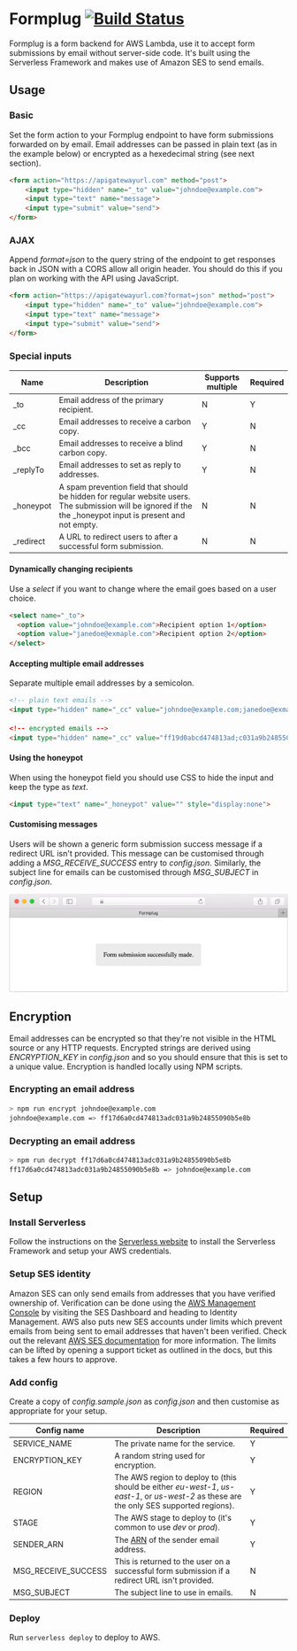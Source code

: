 # Formplug [![Build Status](https://travis-ci.org/danielireson/formplug-serverless.svg?branch=master)](https://travis-ci.org/danielireson/formplug-serverless)
Formplug is a form backend for AWS Lambda, use it to accept form submissions by email without server-side code. It's built using the Serverless Framework and makes use of Amazon SES to send emails.

## Usage
### Basic
Set the form action to your Formplug endpoint to have form submissions forwarded on by email. Email addresses can be passed in plain text (as in the example below) or encrypted as a hexedecimal string (see next section).
``` html
<form action="https://apigatewayurl.com" method="post">
    <input type="hidden" name="_to" value="johndoe@example.com">
    <input type="text" name="message">
    <input type="submit" value="send">
</form>
```

### AJAX
Append *format=json* to the query string of the endpoint to get responses back in JSON with a CORS allow all origin header. You should do this if you plan on working with the API using JavaScript.
``` html
<form action="https://apigatewayurl.com?format=json" method="post">
    <input type="hidden" name="_to" value="johndoe@example.com">
    <input type="text" name="message">
    <input type="submit" value="send">
</form>
```

### Special inputs
Name | Description | Supports multiple | Required 
--- | --- | --- | ---
_to | Email address of the primary recipient. | N | Y
_cc | Email addresses to receive a carbon copy. | Y | N
_bcc | Email addresses to receive a blind carbon copy. | Y | N
_replyTo | Email addresses to set as reply to addresses. | Y | N
_honeypot | A spam prevention field that should be hidden for regular website users. The submission will be ignored if the the _honeypot input is present and not empty. | N | N
_redirect | A URL to redirect users to after a successful form submission. | N | N

#### Dynamically changing recipients
Use a *select* if you want to change where the email goes based on a user choice.
``` html
<select name="_to">
  <option value="johndoe@example.com">Recipient option 1</option>
  <option value="janedoe@exmaple.com">Recipient option 2</option>
</select>
```

#### Accepting multiple email addresses
Separate multiple email addresses by a semicolon.

``` html
<!-- plain text emails -->
<input type="hidden" name="_cc" value="johndoe@example.com;janedoe@exmaple.com"

<!-- encrypted emails -->
<input type="hidden" name="_cc" value="ff19d0abcd474813ad;c031a9b24855090b5e8b">
```

#### Using the honeypot
When using the honeypot field you should use CSS to hide the input and keep the type as *text*.

``` html
<input type="text" name="_honeypot" value="" style="display:none">
```

#### Customising messages
Users will be shown a generic form submission success message if a redirect URL isn't provided. This message can be customised through adding a *MSG_RECEIVE_SUCCESS* entry to *config.json*. Similarly, the subject line for emails can be customised through *MSG_SUBJECT* in *config.json*.

![Submission preview](readme-screenshot.png)

## Encryption
Email addresses can be encrypted so that they're not visible in the HTML source or any HTTP requests. Encrypted strings are derived using *ENCRYPTION_KEY* in *config.json* and so you should ensure that this is set to a unique value. Encryption is handled locally using NPM scripts.

### Encrypting an email address
``` bash
> npm run encrypt johndoe@example.com
johndoe@example.com => ff17d6a0cd474813adc031a9b24855090b5e8b
```

### Decrypting an email address
``` bash
> npm run decrypt ff17d6a0cd474813adc031a9b24855090b5e8b
ff17d6a0cd474813adc031a9b24855090b5e8b => johndoe@example.com
```

## Setup
### Install Serverless
Follow the instructions on the [Serverless website](https://serverless.com/framework/docs/providers/aws/guide/installation) to install the Serverless Framework and setup your AWS credentials.

### Setup SES identity
Amazon SES can only send emails from addresses that you have verified ownership of. Verification can be done using the [AWS Management Console](aws.amazon.com) by visiting the SES Dashboard and heading to Identity Management. AWS also puts new SES accounts under limits which prevent emails from being sent to email addresses that haven't been verified. Check out the relevant [AWS SES documentation](http://docs.aws.amazon.com/ses/latest/DeveloperGuide/request-production-access.html) for more information. The limits can be lifted by opening a support ticket as outlined in the docs, but this takes a few hours to approve.

### Add config
Create a copy of *config.sample.json* as *config.json* and then customise as appropriate for your setup.

Config name | Description | Required
--- | --- | ---
SERVICE_NAME | The private name for the service. | Y
ENCRYPTION_KEY | A random string used for encryption. | Y
REGION | The AWS region to deploy to (this should be either *eu-west-1*, *us-east-1*, or *us-west-2* as these are the only SES supported regions). | Y
STAGE | The AWS stage to deploy to (it's common to use *dev* or *prod*). | Y
SENDER_ARN | The [ARN](http://docs.aws.amazon.com/general/latest/gr/aws-arns-and-namespaces.html) of the sender email address. | Y
MSG_RECEIVE_SUCCESS | This is returned to the user on a successful form submission if a redirect URL isn't provided. | N
MSG_SUBJECT | The subject line to use in emails. | N

### Deploy
Run `serverless deploy` to deploy to AWS.
